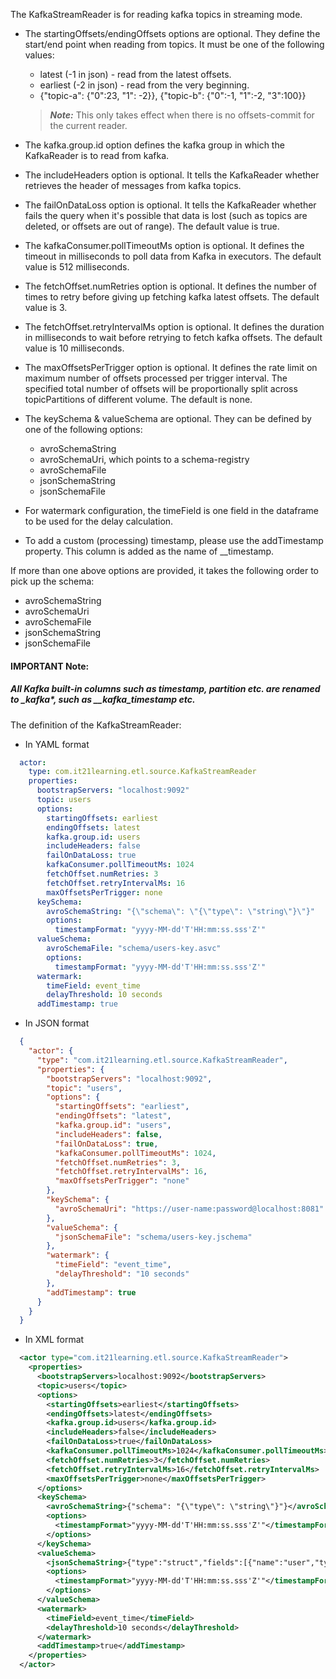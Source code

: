 The KafkaStreamReader is for reading kafka topics in streaming mode.

* The startingOffsets/endingOffsets options are optional. They define the start/end point when reading from topics. It must be one of the following values:
  - latest (-1 in json) - read from the latest offsets.
  - earliest (-2 in json) - read from the very beginning.
  - {"topic-a": {"0":23, "1": -2}}, {"topic-b": {"0":-1, "1":-2, "3":100}}
  > **_Note:_** This only takes effect when there is no offsets-commit for the current reader.

* The kafka.group.id option defines the kafka group in which the KafkaReader is to read from kafka.
* The includeHeaders option is optional. It tells the KafkaReader whether retrieves the header of messages from kafka topics.
* The failOnDataLoss option is optional. It tells the KafkaReader whether fails the query when it's possible that data is lost (such as topics are deleted, or offsets are out of range). The default value is true.
* The kafkaConsumer.pollTimeoutMs option is optional. It defines the timeout in milliseconds to poll data from Kafka in executors. The default value is 512 milliseconds.
* The fetchOffset.numRetries option is optional. It defines the number of times to retry before giving up fetching kafka latest offsets. The default value is 3.
* The fetchOffset.retryIntervalMs option is optional. It defines the duration in milliseconds to wait before retrying to fetch kafka offsets. The default value is 10 milliseconds.
* The maxOffsetsPerTrigger option is optional. It defines the rate limit on maximum number of offsets processed per trigger interval. The specified total number of offsets will be proportionally split across topicPartitions of different volume. The default is none.
* The keySchema & valueSchema are optional. They can be defined by one of the following options:
  - avroSchemaString
  - avroSchemaUri, which points to a schema-registry
  - avroSchemaFile
  - jsonSchemaString
  - jsonSchemaFile
* For watermark configuration, the timeField is one field in the dataframe to be used for the delay calculation.
* To add a custom (processing) timestamp, please use the addTimestamp property. This column is added as the name of __timestamp.

If more than one above options are provided, it takes the following order to pick up the schema:
  - avroSchemaString
  - avroSchemaUri
  - avroSchemaFile
  - jsonSchemaString
  - jsonSchemaFile

#### IMPORTANT Note:
   ##### All Kafka built-in columns such as timestamp, partition etc. are renamed to __kafka_*, such as __kafka_timestamp etc.

The definition of the KafkaStreamReader:

- In YAML format
```yaml
  actor:
    type: com.it21learning.etl.source.KafkaStreamReader
    properties:
      bootstrapServers: "localhost:9092"
      topic: users
      options:
        startingOffsets: earliest
        endingOffsets: latest
        kafka.group.id: users
        includeHeaders: false
        failOnDataLoss: true
        kafkaConsumer.pollTimeoutMs: 1024
        fetchOffset.numRetries: 3
        fetchOffset.retryIntervalMs: 16
        maxOffsetsPerTrigger: none
      keySchema:
        avroSchemaString: "{\"schema\": \"{\"type\": \"string\"}\"}"
        options:
          timestampFormat: "yyyy-MM-dd'T'HH:mm:ss.sss'Z'"
      valueSchema:
        avroSchemaFile: "schema/users-key.asvc"
        options:
          timestampFormat: "yyyy-MM-dd'T'HH:mm:ss.sss'Z'"
      watermark:
        timeField: event_time
        delayThreshold: 10 seconds
      addTimestamp: true
```
- In JSON format
```json
  {
    "actor": {
      "type": "com.it21learning.etl.source.KafkaStreamReader",
      "properties": {
        "bootstrapServers": "localhost:9092",
        "topic": "users",
        "options": {
          "startingOffsets": "earliest",
          "endingOffsets": "latest",
          "kafka.group.id": "users",
          "includeHeaders": false,
          "failOnDataLoss": true,
          "kafkaConsumer.pollTimeoutMs": 1024,
          "fetchOffset.numRetries": 3,
          "fetchOffset.retryIntervalMs": 16,
          "maxOffsetsPerTrigger": "none"
        },
        "keySchema": {
          "avroSchemaUri": "https://user-name:password@localhost:8081"
        },
        "valueSchema": {
          "jsonSchemaFile": "schema/users-key.jschema"
        },
        "watermark": {
          "timeField": "event_time",
          "delayThreshold": "10 seconds"
        },
        "addTimestamp": true
      }
    }
  }
```
- In XML format
```xml
  <actor type="com.it21learning.etl.source.KafkaStreamReader">
    <properties>
      <bootstrapServers>localhost:9092</bootstrapServers>
      <topic>users</topic>
      <options>
        <startingOffsets>earliest</startingOffsets>
        <endingOffsets>latest</endingOffsets>
        <kafka.group.id>users</kafka.group.id>
        <includeHeaders>false</includeHeaders>
        <failOnDataLoss>true</failOnDataLoss>
        <kafkaConsumer.pollTimeoutMs>1024</kafkaConsumer.pollTimeoutMs>
        <fetchOffset.numRetries>3</fetchOffset.numRetries>
        <fetchOffset.retryIntervalMs>16</fetchOffset.retryIntervalMs>
        <maxOffsetsPerTrigger>none</maxOffsetsPerTrigger>
      </options>
      <keySchema>
        <avroSchemaString>{"schema": "{\"type\": \"string\"}"}</avroSchemaString>
        <options>
          <timestampFormat>"yyyy-MM-dd'T'HH:mm:ss.sss'Z'"</timestampFormat>
        </options>
      </keySchema>
      <valueSchema>
        <jsonSchemaString>{"type":"struct","fields":[{"name":"user","type":"string","nullable":true},{"name":"event","type":"string","nullable":true}]}</jsonSchemaString>
        <options>
          <timestampFormat>"yyyy-MM-dd'T'HH:mm:ss.sss'Z'"</timestampFormat>
        </options>
      </valueSchema>
      <watermark>
        <timeField>event_time</timeField>
        <delayThreshold>10 seconds</delayThreshold>
      </watermark>
      <addTimestamp>true</addTimestamp>
    </properties>
  </actor>
```